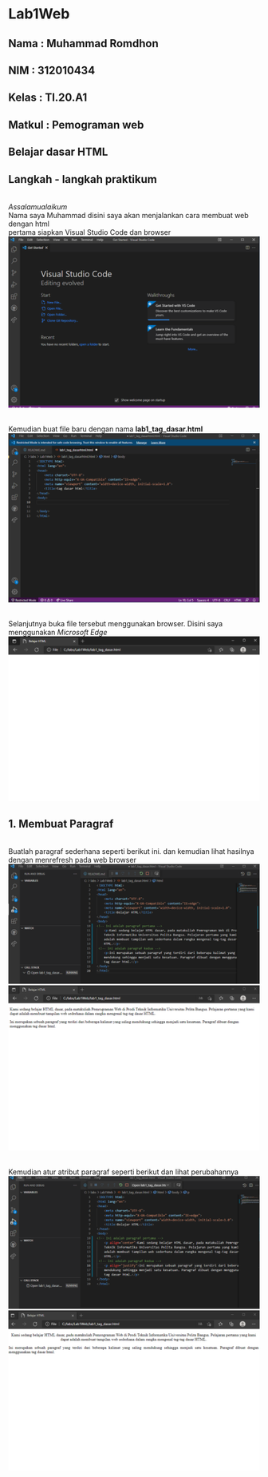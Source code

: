 # Lab1Web

## Nama     : Muhammad Romdhon
## NIM      : 312010434
## Kelas    : TI.20.A1
## Matkul   : Pemograman web

## Belajar dasar HTML
## Langkah - langkah praktikum

<br> *Assalamualaikum* 
<br> Nama saya Muhammad disini saya akan menjalankan cara membuat web  dengan html
<br> pertama siapkan Visual Studio Code dan browser
![p](gambar/gambar1.png)

<br> Kemudian buat file baru dengan nama **lab1_tag_dasar.html**
![p](gambar/gambar2.png)

<br> Selanjutnya buka file tersebut menggunakan browser. Disini saya menggunakan *Microsoft Edge*
![p](gambar/gambar3.png)

## 1. Membuat Paragraf
<br> Buatlah paragraf sederhana seperti berikut ini. dan kemudian lihat hasilnya dengan menrefresh pada web browser
![p](gambar/gambar4.png)
![p](gambar/gambar5.png)

<br> Kemudian atur atribut paragraf seperti berikut dan lihat perubahannya
![p](gambar/gambar6.png)
![p](gambar/gambar7.png)